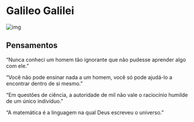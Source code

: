 # Galileo Galilei

![img](https://i.imgur.com/m1hIFq4.jpg)

## Pensamentos

“Nunca conheci um homem tão ignorante que não pudesse aprender algo com ele.”

“Você não pode ensinar nada a um homem, você só pode ajudá-lo a encontrar dentro de si mesmo.”

“Em questões de ciência, a autoridade de mil não vale o raciocínio humilde de um único indivíduo.”

“A matemática é a linguagem na qual Deus escreveu o universo.”
